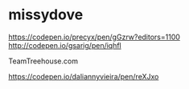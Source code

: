 # missydove
https://codepen.io/precyx/pen/gGzrw?editors=1100
http://codepen.io/gsarig/pen/iqhfl

TeamTreehouse.com


https://codepen.io/daliannyvieira/pen/reXJxo